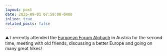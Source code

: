 ```yaml
---
layout: post
date: 2025-09-01 07:59:00-0400
inline: true
related_posts: false
---
```


⛰️ I recently attended the [European Forum Alpbach](https://www.alpbach.org/efa25) in Austria for the second time, meeting with old friends, discussing a better Europe and going on many great hikes!